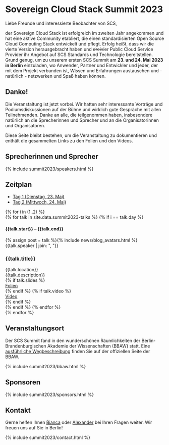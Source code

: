 # Sovereign Cloud Stack Summit 2023

Liebe Freunde und interessierte Beobachter von SCS,

der Sovereign Cloud Stack ist erfolgreich im zweiten Jahr angekommen und hat eine aktive Community etabliert, die einen standardisierten Open Source Cloud Computing Stack entwickelt und pflegt. Erfolg heißt, dass wir die vierte Version herausgebracht haben und ~~drei~~vier Public Cloud Service Provider ihr Angebot auf SCS Standards und Technologie bereitstellen. Grund genug, um zu unserem ersten SCS Summit am **23. und 24. Mai 2023 in Berlin** einzuladen, wo Anwender, Partner und Entwickler und jeder, der mit dem Projekt verbunden ist, Wissen und Erfahrungen austauschen und - natürlich - netzwerken und Spaß haben können.

## Danke!

Die Veranstaltung ist jetzt vorbei. Wir hatten sehr interessante Vorträge und Podiumsdiskussionen auf der Bühne und wirklich gute Gespräche mit allen Teilnehmenden. Danke an alle, die teilgenommen haben, insbesondere natürlich an die Sprecherinnen und Sprecher und an die Organisatorinnen und Organisatoren.

Diese Seite bleibt bestehen, um die Veranstaltung zu dokumentieren und enthält die gesammelten Links zu den Folien und den Videos.

## Sprecherinnen und Sprecher

{% include summit2023/speakers.html %}

## Zeitplan

<div class="container my-4">
    <!-- Nav tabs -->
    <ul class="schedule-nav nav nav-pills nav-justified" id="schedule-tab" role="tablist">
        <li class="nav-item me-2">
            <a class="nav-link active" id="tab-day-1" data-bs-toggle="tab" href="#day-1" role="tab"
                aria-controls="day-1" aria-selected="true">
                <span class="heading">Tag 1</span>
                <span class="meta d-none d-lg-block">(Dienstag, 23. Mai)</span>
            </a>
        </li>
        <li class="nav-item me-2">
            <a class="nav-link" id="tab-day-2" data-bs-toggle="tab" href="#day-2" role="tab" aria-controls="day-2"
                aria-selected="false">
                <span class="heading">Tag 2</span>
                <span class="meta d-none d-lg-block">(Mittwoch, 24. Mai)</span>
            </a>
        </li>
    </ul>
    <!-- Tab panes -->
    <div class="schedule-tab-content tab-content mt-5">
        {% for i in (1..2) %}
        <div class="tab-pane fade {% if i == 1 %}show active{% endif %}" id="day-{{i}}" role="tabpanel"
            aria-labelledby="day-{{i}}">
            {% for talk in site.data.summit2023-talks %}
            {% if i == talk.day %}
            <div class="item item-talk">
                <div class="meta">
                    <h4 class="time">{{talk.start}} – {{talk.end}}</h4>
                    <div class="profile mt-3">
                        <div class="d-flex justify-content-center">{% assign post = talk %}{% include news/blog_avatars.html %}</div>
                        <div class="name mt-2">
                        {{talk.speaker | join: ", "}}
                        </div>
                    </div>
                    <!--//profile-->
                </div>
                <!--//meta-->
                <div class="content">
                    <h3 class="title mb-2">{{talk.title}}<a data-tab-destination="day-{{i}}"
                            href="#session-{{ forloop.index }}" class="link-unstyled"><i
                                class="fa fa-link ms-2 text-muted" aria-hidden="true" style="font-size: .7em;"></i></a>
                    </h3>
                    <div class="location mb-2 text-muted"><i class="fa fa-map-marker me-2"
                            aria-hidden="true"></i>{{talk.location}}</div>
                    <div class="desc pb-2">{{talk.description}}</div>
                    {% if talk.slides %}
			<div class="desc pb-2"><a href="{{talk.slides}}">Folien</a></div>
		    {% endif %}
                    {% if talk.video %}
			<div class="desc pb-2"><a href="{{talk.video}}">Video</a></div>
		    {% endif %}
                </div>
                <!--//content-->
            </div>
            {% endif %}
            {% endfor %}
        </div>
        {% endfor %}
    </div>
</div>

## Veranstaltungsort

Der SCS Summit fand in den wunderschönen Räumlichkeiten der Berlin-Brandenburgischen Akademie der Wissenschaften (BBAW) statt.
Eine [ausführliche Wegbeschreibung](https://veranstaltungszentrum.bbaw.de/en/directions) finden Sie auf der offiziellen Seite der BBAW.

{% include summit2023/bbaw.html %}

## Sponsoren

{% include summit2023/sponsors.html %}

## Kontakt

Gerne helfen Ihnen [Bianca](https://scs.community/hollery) oder [Alexander](https://scs.community/diab) bei Ihren Fragen weiter. Wir freuen uns auf Sie in Berlin!

{% include summit2023/contact.html %}
